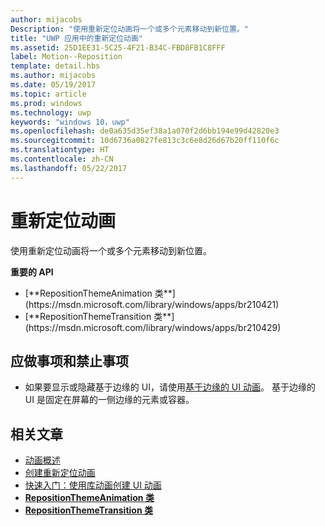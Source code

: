 ```yaml
---
author: mijacobs
Description: "使用重新定位动画将一个或多个元素移动到新位置。"
title: "UWP 应用中的重新定位动画"
ms.assetid: 25D1EE31-5C25-4F21-B34C-FBD8FB1C8FFF
label: Motion--Reposition
template: detail.hbs
ms.author: mijacobs
ms.date: 05/19/2017
ms.topic: article
ms.prod: windows
ms.technology: uwp
keywords: "windows 10，uwp"
ms.openlocfilehash: de0a635d35ef38a1a070f2d6bb194e99d42820e3
ms.sourcegitcommit: 10d6736a0827fe813c3c6e8d26d67b20ff110f6c
ms.translationtype: HT
ms.contentlocale: zh-CN
ms.lasthandoff: 05/22/2017
---
```

# <a name="reposition-animations"></a>重新定位动画

<link rel="stylesheet" href="https://az835927.vo.msecnd.net/sites/uwp/Resources/css/custom.css">

使用重新定位动画将一个或多个元素移动到新位置。

<div class="important-apis" >
<b>重要的 API</b><br/>
<ul>
<li>[**RepositionThemeAnimation 类**](https://msdn.microsoft.com/library/windows/apps/br210421)</li>
<li>[**RepositionThemeTransition 类**](https://msdn.microsoft.com/library/windows/apps/br210429)</li>
</ul>
</div>

## <a name="dos-and-donts"></a>应做事项和禁止事项


-   如果要显示或隐藏基于边缘的 UI，请使用[基于边缘的 UI 动画](motion-edgebased.md)。 基于边缘的 UI 是固定在屏幕的一侧边缘的元素或容器。


## <a name="related-articles"></a>相关文章

* [动画概述](https://msdn.microsoft.com/library/windows/apps/mt187350)
* [创建重新定位动画](https://msdn.microsoft.com/library/windows/apps/xaml/jj649434)
* [快速入门：使用库动画创建 UI 动画](https://msdn.microsoft.com/library/windows/apps/xaml/hh452703)
* [**RepositionThemeAnimation 类**](https://msdn.microsoft.com/library/windows/apps/br210421)
* [**RepositionThemeTransition 类**](https://msdn.microsoft.com/library/windows/apps/br210429)


 





